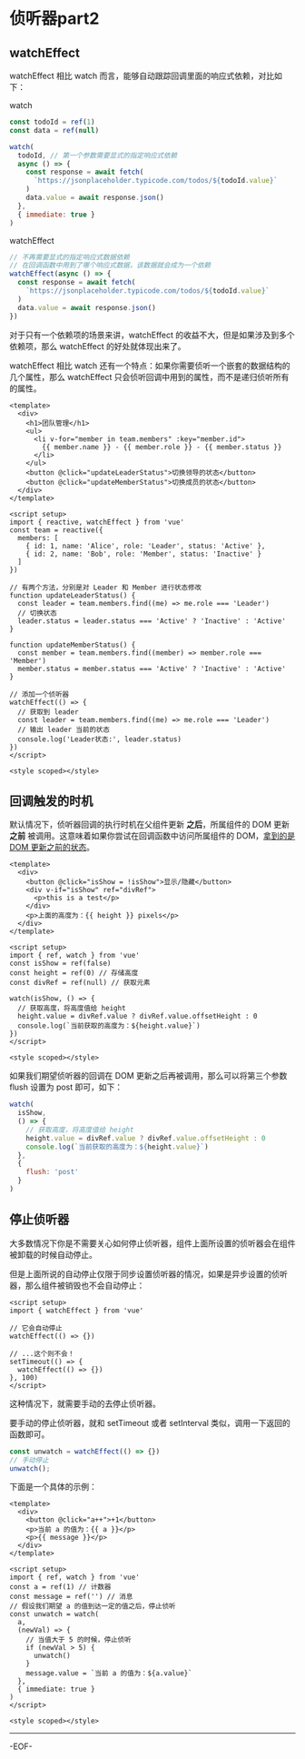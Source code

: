 # 侦听器part2



## watchEffect

watchEffect 相比 watch 而言，能够自动跟踪回调里面的响应式依赖，对比如下：

watch

```js
const todoId = ref(1)
const data = ref(null)

watch(
  todoId, // 第一个参数需要显式的指定响应式依赖
  async () => {
    const response = await fetch(
      `https://jsonplaceholder.typicode.com/todos/${todoId.value}`
    )
    data.value = await response.json()
  },
  { immediate: true }
)
```

watchEffect

```js
// 不再需要显式的指定响应式数据依赖
// 在回调函数中用到了哪个响应式数据，该数据就会成为一个依赖
watchEffect(async () => {
  const response = await fetch(
    `https://jsonplaceholder.typicode.com/todos/${todoId.value}`
  )
  data.value = await response.json()
})
```

对于只有一个依赖项的场景来讲，watchEffect 的收益不大，但是如果涉及到多个依赖项，那么 watchEffect 的好处就体现出来了。

watchEffect 相比 watch 还有一个特点：如果你需要侦听一个嵌套的数据结构的几个属性，那么 watchEffect 只会侦听回调中用到的属性，而不是递归侦听所有的属性。

```vue
<template>
  <div>
    <h1>团队管理</h1>
    <ul>
      <li v-for="member in team.members" :key="member.id">
        {{ member.name }} - {{ member.role }} - {{ member.status }}
      </li>
    </ul>
    <button @click="updateLeaderStatus">切换领导的状态</button>
    <button @click="updateMemberStatus">切换成员的状态</button>
  </div>
</template>

<script setup>
import { reactive, watchEffect } from 'vue'
const team = reactive({
  members: [
    { id: 1, name: 'Alice', role: 'Leader', status: 'Active' },
    { id: 2, name: 'Bob', role: 'Member', status: 'Inactive' }
  ]
})

// 有两个方法，分别是对 Leader 和 Member 进行状态修改
function updateLeaderStatus() {
  const leader = team.members.find((me) => me.role === 'Leader')
  // 切换状态
  leader.status = leader.status === 'Active' ? 'Inactive' : 'Active'
}

function updateMemberStatus() {
  const member = team.members.find((member) => member.role === 'Member')
  member.status = member.status === 'Active' ? 'Inactive' : 'Active'
}

// 添加一个侦听器
watchEffect(() => {
  // 获取到 leader
  const leader = team.members.find((me) => me.role === 'Leader')
  // 输出 leader 当前的状态
  console.log('Leader状态:', leader.status)
})
</script>

<style scoped></style>
```



## 回调触发的时机

默认情况下，侦听器回调的执行时机在父组件更新 **之后**，所属组件的 DOM 更新 **之前** 被调用。这意味着如果你尝试在回调函数中访问所属组件的 DOM，<u>拿到的是 DOM 更新之前的状态</u>。

```vue
<template>
  <div>
    <button @click="isShow = !isShow">显示/隐藏</button>
    <div v-if="isShow" ref="divRef">
      <p>this is a test</p>
    </div>
    <p>上面的高度为：{{ height }} pixels</p>
  </div>
</template>

<script setup>
import { ref, watch } from 'vue'
const isShow = ref(false)
const height = ref(0) // 存储高度
const divRef = ref(null) // 获取元素

watch(isShow, () => {
  // 获取高度，将高度值给 height
  height.value = divRef.value ? divRef.value.offsetHeight : 0
  console.log(`当前获取的高度为：${height.value}`)
})
</script>

<style scoped></style>
```

如果我们期望侦听器的回调在 DOM 更新之后再被调用，那么可以将第三个参数 flush 设置为 post 即可，如下：

```js
watch(
  isShow,
  () => {
    // 获取高度，将高度值给 height
    height.value = divRef.value ? divRef.value.offsetHeight : 0
    console.log(`当前获取的高度为：${height.value}`)
  },
  {
    flush: 'post'
  }
)
```



## 停止侦听器

大多数情况下你是不需要关心如何停止侦听器，组件上面所设置的侦听器会在组件被卸载的时候自动停止。

但是上面所说的自动停止仅限于同步设置侦听器的情况，如果是异步设置的侦听器，那么组件被销毁也不会自动停止：

```vue
<script setup>
import { watchEffect } from 'vue'

// 它会自动停止
watchEffect(() => {})

// ...这个则不会！
setTimeout(() => {
  watchEffect(() => {})
}, 100)
</script>
```

这种情况下，就需要手动的去停止侦听器。

要手动的停止侦听器，就和 setTimeout 或者 setInterval 类似，调用一下返回的函数即可。

```js
const unwatch = watchEffect(() => {})
// 手动停止
unwatch();
```

下面是一个具体的示例：

```vue
<template>
  <div>
    <button @click="a++">+1</button>
    <p>当前 a 的值为：{{ a }}</p>
    <p>{{ message }}</p>
  </div>
</template>

<script setup>
import { ref, watch } from 'vue'
const a = ref(1) // 计数器
const message = ref('') // 消息
// 假设我们期望 a 的值到达一定的值之后，停止侦听
const unwatch = watch(
  a,
  (newVal) => {
    // 当值大于 5 的时候，停止侦听
    if (newVal > 5) {
      unwatch()
    }
    message.value = `当前 a 的值为：${a.value}`
  },
  { immediate: true }
)
</script>

<style scoped></style>
```



---

-EOF-
